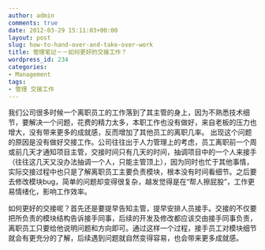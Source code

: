 ```yaml
---
author: admin
comments: true
date: 2012-03-29 15:11:03+00:00
layout: post
slug: how-to-hand-over-and-take-over-work
title: 管理笔记－－如何更好的交接工作？
wordpress_id: 234
categories:
- Management
tags:
- 管理 交接工作
---
```



我们公司很多时候一个离职员工的工作落到了其主管的身上，因为不熟悉技术细节，要解决一个问题，花费的精力太多，本职工作也没有做好，来自老板的压力也增大，没有带来更多的成就感，反而增加了其他员工的离职几率。
出现这个问题的原因是没有做好交接工作。公司往往出于人力管理上的考虑，员工离职前一个周或前几天才通知项目主管，交接时间只有几天的时间，抽调项目中的一个人来接手（往往这几天又没办法抽调一个人，只能主管顶上），因为同时也忙于其他事情，实际交接过程中也只是了解离职员工主要负责模块，根本没有时间看细节。之后要去修改模块bug，简单的问题却变得很复杂，越发觉得是在“帮人擦屁股”，工作更易情绪化，影响工作效率。

如何更好的交接呢？首先还是要提早告知主管，提早安排人员接手。交接的不仅要把所负责的模块结构告诉接手同事，后续的开发及修改都应该交由接手同事负责，离职员工只要给他说明问题和方向即可。通过这样一个过程，接手员工对模块细节就会有更充分的了解，后续遇到问题就自然变得容易，也会带来更多成就感。

